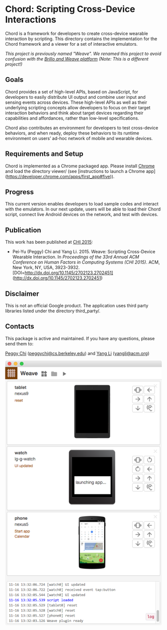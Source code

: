 # Chord: Scripting Cross-Device Interactions

Chord is a framework for developers to create cross-device wearable interaction
by scripting. This directory contains the implementation for the Chord framework
and a viewer for a set of interactive emulators.

*This project is previously named "Weave". We renamed this project to avoid
confusion with the [Brillo and Weave
platform](https://developers.google.com/brillo/)
(Note: This is a different project!)*

## Goals

Chord provides a set of high-level APIs, based on JavaScript, for developers to
easily distribute UI output and combine user input and sensing events across
devices. These high-level APIs as well as their underlying scripting concepts
allow developers to focus on their target interaction behaviors and think about
target devices regarding their capabilities and affordances, rather than
low-level specifications.

Chord also contributes an environment for developers to test cross-device
behaviors, and when ready, deploy these behaviors to its runtime environment on
users’ ad-hoc network of mobile and wearable devices.

## Requirements and Setup

Chord is implemented as a Chrome packaged app. Please install
[Chrome](https://www.google.com/chrome/browser/) and load the directory viewer/
(see [instructions to launch a Chrome app]
(https://developer.chrome.com/apps/first_app#five)).

## Progress

This current version enables developers to load sample codes and interact with
the emulators. In our next update, users will be able to load their Chord
script, connect live Android devices on the network, and test with devices.

## Publication

This work has been published at [CHI 2015](http://chi2015.acm.org):

* Pei-Yu (Peggy) Chi and Yang Li. 2015. Weave: Scripting Cross-Device Wearable
Interaction. In *Proceedings of the 33rd Annual ACM Conference on Human Factors
in Computing Systems (CHI 2015)*. ACM, New York, NY, USA, 3923-3932.
[DOI=http://dx.doi.org/10.1145/2702123.2702451]
(http://dx.doi.org/10.1145/2702123.2702451)

## Disclaimer

This is not an official Google product. The application uses third party
libraries listed under the directory third_party/.

## Contacts

This package is active and maintained. If you have any questions, please send
them to:

[Peggy Chi](http://www.cs.berkeley.edu/~peggychi/)
([peggychi@cs.berkeley.edu](mailto:peggychi@cs.berkeley.edu)) and [Yang
Li](http://yangl.org/) ([yangli@acm.org](mailto:yangli@acm.org))

![Chord UI](/docs/img/chord_UI.png)
